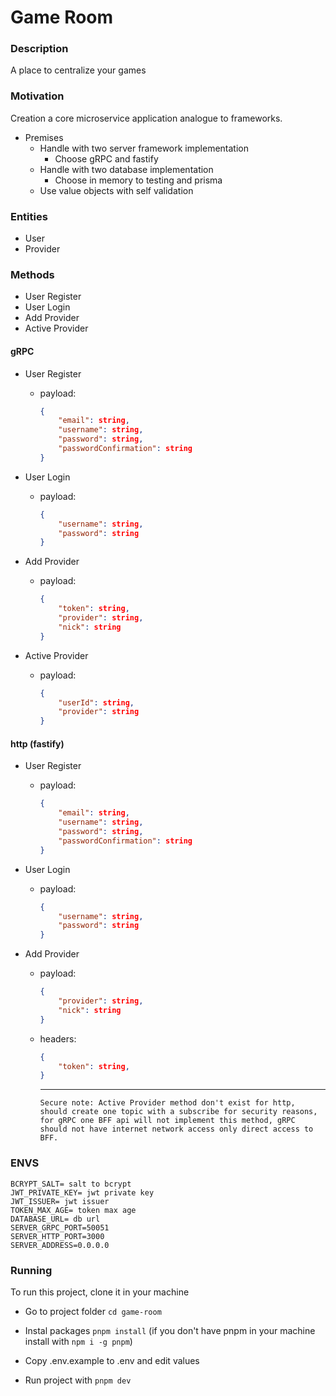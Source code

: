 # Game Room

### Description

A place to centralize your games

### Motivation

Creation a core microservice application analogue to frameworks.

- Premises
  - Handle with two server framework implementation
    - Choose gRPC and fastify
  - Handle with two database implementation
    - Choose in memory to testing and prisma
  - Use value objects with self validation

### Entities

- User
- Provider

### Methods

- User Register
- User Login
- Add Provider
- Active Provider

#### gRPC

- User Register

  - payload:

    ```JSON
    {
        "email": string,
        "username": string,
        "password": string,
        "passwordConfirmation": string
    }
    ```

- User Login

  - payload:

    ```JSON
    {
        "username": string,
        "password": string
    }

    ```

- Add Provider

  - payload:

    ```JSON
    {
        "token": string,
        "provider": string,
        "nick": string
    }
    ```

- Active Provider

  - payload:

    ```JSON
    {
        "userId": string,
        "provider": string
    }
    ```

#### http (fastify)

- User Register

  - payload:

    ```JSON
    {
        "email": string,
        "username": string,
        "password": string,
        "passwordConfirmation": string
    }
    ```

- User Login

  - payload:

    ```JSON
    {
        "username": string,
        "password": string
    }

    ```

- Add Provider

  - payload:

    ```JSON
    {
        "provider": string,
        "nick": string
    }
    ```

  - headers:

    ```JSON
    {
        "token": string,
    }
    ```

    ***

        Secure note: Active Provider method don't exist for http, should create one topic with a subscribe for security reasons, for gRPC one BFF api will not implement this method, gRPC should not have internet network access only direct access to BFF.

### ENVS

```
BCRYPT_SALT= salt to bcrypt
JWT_PRIVATE_KEY= jwt private key
JWT_ISSUER= jwt issuer
TOKEN_MAX_AGE= token max age
DATABASE_URL= db url
SERVER_GRPC_PORT=50051
SERVER_HTTP_PORT=3000
SERVER_ADDRESS=0.0.0.0
```

### Running

To run this project, clone it in your machine

- Go to project folder `cd game-room`

- Instal packages `pnpm install` (if you don't have pnpm in your machine install with `npm i -g pnpm`)

- Copy .env.example to .env and edit values

- Run project with `pnpm dev`
